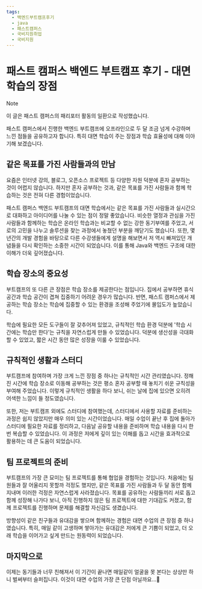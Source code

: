 ```yaml
---
tags:
  - 백엔드부트캠프후기
  - java
  - 패스트캠퍼스
  - 국비지원취업
  - 국비지원
---
```


# 패스트 캠퍼스 백엔드 부트캠프 후기 - 대면 학습의 장점

> [!NOTE]
> 이 글은 패스트 캠퍼스의 패리포터 활동의 일환으로 작성했습니다.

패스트 캠퍼스에서 진행한 백엔드 부트캠프에 오프라인으로 두 달 조금 넘게 수강하며 느낀 점들을 공유하고자 합니다. 특히 대면 학습이 주는 장점과 학습 효율성에 대해 이야기해 보겠습니다.

## 같은 목표를 가진 사람들과의 만남

요즘은 인터넷 강의, 블로그, 오픈소스 프로젝트 등 다양한 자원 덕분에 혼자 공부하는 것이 어렵지 않습니다. 하지만 혼자 공부하는 것과, 같은 목표를 가진 사람들과 함께 학습하는 것은 전혀 다른 경험이었습니다.

패스트 캠퍼스 백엔드 부트캠프의 대면 학습에서는 같은 목표를 가진 사람들과 실시간으로 대화하고 아이디어를 나눌 수 있는 점이 정말 좋았습니다. 비슷한 열정과 관심을 가진 사람들과 함께하는 학습은 온라인 학습과는 비교할 수 없는 강한 동기부여를 주었고, 서로의 고민을 나누고 솔루션을 찾는 과정에서 놓쳤던 부분을 깨닫기도 했습니다. 또한, 몇 년간의 개발 경험을 바탕으로 다른 수강생들에게 설명을 해보면서 저 역시 빠져있던 개념들을 다시 확인하는 소중한 시간이 되었습니다. 이를 통해 Java와 백엔드 구조에 대한 이해가 더욱 깊어졌습니다.

## 학습 장소의 중요성

부트캠프의 또 다른 큰 장점은 학습 장소를 제공한다는 점입니다. 집에서 공부하면 휴식 공간과 학습 공간이 겹쳐 집중하기 어려운 경우가 많습니다. 반면, 패스트 캠퍼스에서 제공하는 학습 장소는 학습에 집중할 수 있는 환경을 조성해 주었기에 몰입도가 높았습니다.

학습에 필요한 모든 도구들이 잘 갖추어져 있었고, 규칙적인 학습 환경 덕분에 '학습 시간에는 학습만 한다'는 규칙을 자연스럽게 만들 수 있었습니다. 덕분에 생산성을 극대화할 수 있었고, 짧은 시간 동안 많은 성장을 이룰 수 있었습니다.

## 규칙적인 생활과 스터디

부트캠프에 참여하며 가장 크게 느낀 장점 중 하나는 규칙적인 시간 관리였습니다. 정해진 시간에 학습 장소로 이동해 공부하는 것은 평소 혼자 공부할 때 놓치기 쉬운 규칙성을 부여해 주었습니다. 이렇게 규칙적인 생활을 하다 보니, 쉬는 날에 집에 있으면 오히려 어색한 느낌이 들 정도였습니다.

또한, 저는 부트캠프 외에도 스터디에 참여했는데, 스터디에서 사용할 자료를 준비하는 과정은 쉽지 않았지만 매우 의미 있는 시간이었습니다. 매일 수업이 끝난 후 집에 돌아가 스터디에 필요한 자료를 정리하고, 다음날 공유할 내용을 준비하며 학습 내용을 다시 한번 복습할 수 있었습니다. 이 과정은 저에게 깊이 있는 이해를 돕고 시간을 효과적으로 활용하는 데 큰 도움이 되었습니다.

## 팀 프로젝트의 준비

부트캠프의 가장 큰 묘미는 팀 프로젝트를 통해 협업을 경험하는 것입니다. 처음에는 팀원들과 잘 어울리지 못할까 걱정도 했지만, 같은 목표를 가진 사람들과 두 달 동안 함께 지내며 이러한 걱정은 자연스럽게 사라졌습니다. 목표를 공유하는 사람들끼리 서로 돕고 함께 성장해 나가다 보니, 아직 진행하지 않은 팀 프로젝트에 대한 기대감도 커졌고, 함께 프로젝트를 진행하며 문제를 해결할 자신감도 생겼습니다.

방향성이 같은 친구들과 유대감을 쌓으며 함께하는 경험은 대면 수업의 큰 장점 중 하나였습니다. 특히, 매일 같이 고생하며 쌓아가는 유대감은 저에게 큰 기쁨이 되었고, 더 오래 학습을 이어가고 싶게 만드는 원동력이 되었습니다.

## 마지막으로

이제는 동기들과 너무 친해져서 이 기간이 끝나면 매일같이 얼굴을 못 본다는 상상만 하니 벌써부터 슬퍼집니다. 이것이 대면 수업의 가장 큰 단점 아닐까요...🥲
